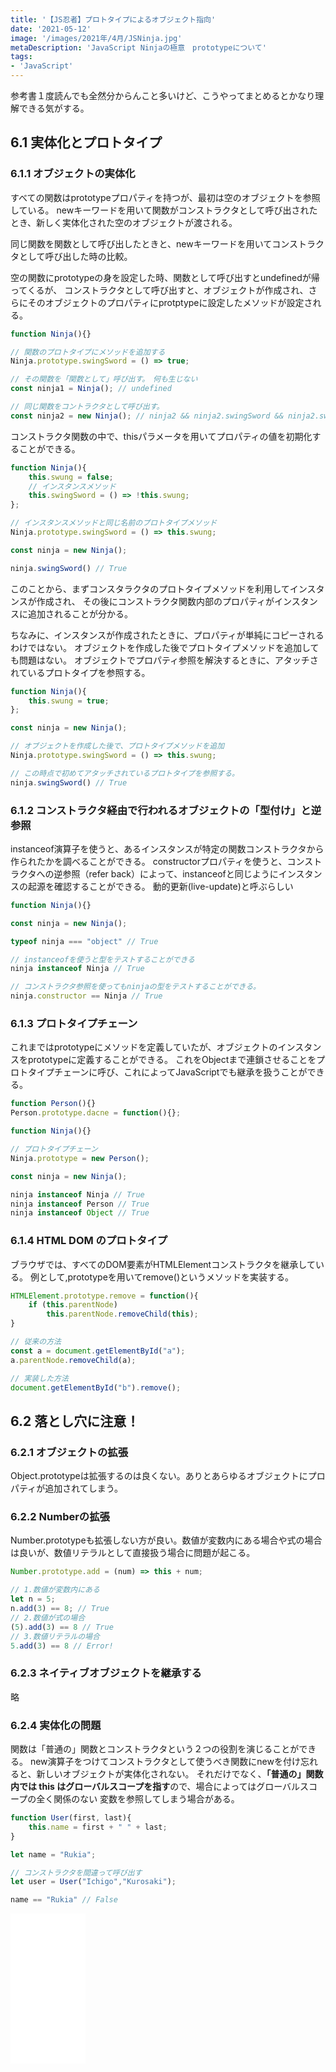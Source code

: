 ```yaml
---
title: '【JS忍者】プロトタイプによるオブジェクト指向'
date: '2021-05-12'
image: '/images/2021年/4月/JSNinja.jpg'
metaDescription: 'JavaScript Ninjaの極意　prototypeについて'
tags: 
- 'JavaScript'
---
```

参考書１度読んでも全然分からんこと多いけど、こうやってまとめるとかなり理解できる気がする。

## 6.1 実体化とプロトタイプ
### 6.1.1 オブジェクトの実体化
すべての関数はprototypeプロパティを持つが、最初は空のオブジェクトを参照している。
newキーワードを用いて関数がコンストラクタとして呼び出されたとき、新しく実体化された空のオブジェクトが渡される。

同じ関数を関数として呼び出したときと、newキーワードを用いてコンストラクタとして呼び出した時の比較。

空の関数にprototypeの身を設定した時、関数として呼び出すとundefinedが帰ってくるが、
コンストラクタとして呼び出すと、オブジェクトが作成され、さらにそのオブジェクトのプロパティにprotptypeに設定したメソッドが設定される。

```javascript
function Ninja(){}

// 関数のプロトタイプにメソッドを追加する
Ninja.prototype.swingSword = () => true;

// その関数を「関数として」呼び出す。　何も生じない
const ninja1 = Ninja(); // undefined

// 同じ関数をコントラクタとして呼び出す。
const ninja2 = new Ninja(); // ninja2 && ninja2.swingSword && ninja2.swingSword() が存在する

```

コンストラクタ関数の中で、thisパラメータを用いてプロパティの値を初期化することができる。

```javascript
function Ninja(){
    this.swung = false;
    // インスタンスメソッド
    this.swingSword = () => !this.swung;
};

// インスタンスメソッドと同じ名前のプロトタイプメソッド
Ninja.prototype.swingSword = () => this.swung;

const ninja = new Ninja();

ninja.swingSword() // True

```
このことから、まずコンスタラクタのプロトタイプメソッドを利用してインスタンスが作成され、
その後にコンストラクタ関数内部のプロパティがインスタンスに追加されることが分かる。

ちなみに、インスタンスが作成されたときに、プロパティが単純にコピーされるわけではない。
オブジェクトを作成した後でプロトタイプメソッドを追加しても問題はない。
オブジェクトでプロパティ参照を解決するときに、アタッチされているプロトタイプを参照する。

```javascript
function Ninja(){
    this.swung = true;
};

const ninja = new Ninja();

// オブジェクトを作成した後で、プロトタイプメソッドを追加
Ninja.prototype.swingSword = () => this.swung;

// この時点で初めてアタッチされているプロトタイプを参照する。
ninja.swingSword() // True
```

### 6.1.2 コンストラクタ経由で行われるオブジェクトの「型付け」と逆参照

instanceof演算子を使うと、あるインスタンスが特定の関数コンストラクタから作られたかを調べることができる。
constructorプロパティを使うと、コンストラクタへの逆参照（refer back）によって、instanceofと同じようにインスタンスの起源を確認することができる。
<red>動的更新(live-update)</red>と呼ぶらしい

```javascript
function Ninja(){}

const ninja = new Ninja();

typeof ninja === "object" // True

// instanceofを使うと型をテストすることができる
ninja instanceof Ninja // True

// コンストラクタ参照を使ってもninjaの型をテストすることができる。
ninja.constructor == Ninja // True
```
### 6.1.3 プロトタイプチェーン

これまではprototypeにメソッドを定義していたが、オブジェクトのインスタンスをprototypeに定義することができる。
これをObjectまで連鎖させることをプロトタイプチェーンに呼び、これによってJavaScriptでも継承を扱うことができる。

```javascript
function Person(){}
Person.prototype.dacne = function(){};

function Ninja(){}

// プロトタイプチェーン
Ninja.prototype = new Person();

const ninja = new Ninja();

ninja instanceof Ninja // True
ninja instanceof Person // True
ninja instanceof Object // True

```

### 6.1.4 HTML DOM のプロトタイプ
ブラウザでは、すべてのDOM要素がHTMLElementコンストラクタを継承している。
例として,prototypeを用いてremove()というメソッドを実装する。
```javascript
HTMLElement.prototype.remove = function(){
    if (this.parentNode)
        this.parentNode.removeChild(this);
}

// 従来の方法
const a = document.getElementById("a");
a.parentNode.removeChild(a);

// 実装した方法
document.getElementById("b").remove();

```
## 6.2 落とし穴に注意！
### 6.2.1 オブジェクトの拡張

Object.prototypeは拡張するのは良くない。ありとあらゆるオブジェクトにプロパティが追加されてしまう。

### 6.2.2 Numberの拡張
Number.prototypeも拡張しない方が良い。数値が変数内にある場合や式の場合は良いが、数値リテラルとして直接扱う場合に問題が起こる。
```javascript
Number.prototype.add = (num) => this + num;

// 1.数値が変数内にある
let n = 5;
n.add(3) == 8; // True
// 2.数値が式の場合
(5).add(3) == 8 // True
// 3.数値リテラルの場合
5.add(3) == 8 // Error!
```

### 6.2.3 ネイティブオブジェクトを継承する
略

### 6.2.4 実体化の問題
関数は「普通の」関数とコンストラクタという２つの役割を演じることができる。
new演算子をつけてコンストラクタとして使うべき関数にnewを付け忘れると、新しいオブジェクトが実体化されない。
それだけでなく、<strong>「普通の」関数内では this はグローバルスコープを指す</strong>ので、場合によってはグローバルスコープの全く関係のない
変数を参照してしまう場合がある。

```javascript
function User(first, last){
    this.name = first + " " + last;
}

let name = "Rukia";

// コンストラクタを間違って呼び出す
let user = User("Ichigo","Kurosaki");

name == "Rukia" // False


```
<iframe style="width:120px;height:240px;" marginwidth="0" marginheight="0" scrolling="no" frameborder="0" src="//rcm-fe.amazon-adsystem.com/e/cm?lt1=_blank&bc1=000000&IS2=1&bg1=FFFFFF&fc1=000000&lc1=0000FF&t=blogtukki-22&language=ja_JP&o=9&p=8&l=as4&m=amazon&f=ifr&ref=as_ss_li_til&asins=B00ESXY9MA&linkId=a82ef349f8ab5a832867e6985ab8b020"></iframe>